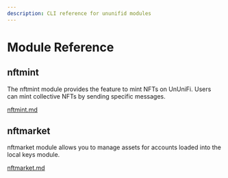 ```yaml
---
description: CLI reference for ununifid modules
---
```


# Module Reference

## nftmint

The nftmint module provides the feature to mint NFTs on UnUniFi. Users can mint collective NFTs by sending specific messages.

[nftmint.md](nftmint.md)

## nftmarket

nftmarket module allows you to manage assets for accounts loaded into the local keys module.

[nftmarket.md](nftmarket.md)
